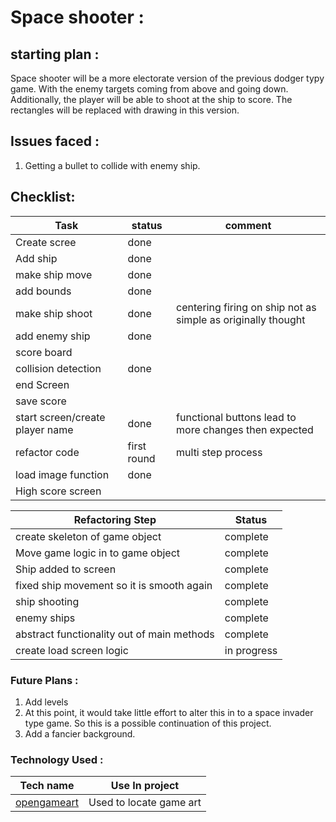 # Space shooter :


## starting plan :
Space shooter will be a more electorate version of the previous dodger typy game.
With the enemy targets coming from above and going down. Additionally, the player will be able to shoot at the ship
to score. The rectangles will be replaced with drawing in this version.

## Issues faced :

1. Getting a bullet to collide with enemy ship.

## Checklist:

| Task                            | status      | comment                                                      |
|---------------------------------|-------------|--------------------------------------------------------------|
| Create scree                    | done        |                                                              |
| Add ship                        | done        |                                                              |
| make ship move                  | done        |                                                              |
| add bounds                      | done        |                                                              |
| make ship shoot                 | done        | centering firing on ship not as simple as originally thought |
| add enemy ship                  | done        |                                                              |
| score board                     |             |                                                              |
| collision detection             | done        |                                                              |
| end Screen                      |             |                                                              |
| save score                      |             |                                                              |
| start screen/create player name | done        | functional buttons lead to more changes then expected        |
| refactor code                   | first round | multi step process                                           |
| load image function             | done        |                                                              |
| High score screen               |             |                                                              |

| Refactoring Step                           | Status      |
|--------------------------------------------|-------------|
| create skeleton of game object             | complete    |
| Move game logic in to game object          | complete    |
| Ship added to screen                       | complete    |
| fixed ship movement so it is smooth again  | complete    |
| ship shooting                              | complete    |
| enemy ships                                | complete    |
| abstract functionality out of main methods | complete    |
| create load screen logic                   | in progress | 

### Future Plans :

1. Add levels
2. At this point, it would take little effort to alter this in to a space invader type game. So this is a possible
   continuation of this project.
3. Add a fancier background.

### Technology Used :

| Tech name                                          | Use In project          |
|----------------------------------------------------|-------------------------|
| [opengameart](https://opengameart.org/users/kev93) | Used to locate game art |
